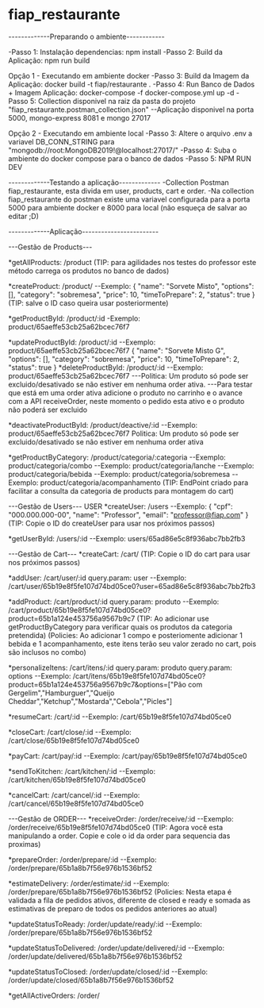 # fiap_restaurante

-------------Preparando o ambiente------------

-Passo 1: Instalação dependencias: npm install
-Passo 2: Build da Aplicação: npm run build

Opção 1 - Executando em ambiente docker
-Passo 3: Build da Imagem da Aplicação: docker build -t fiap/restaurante .
-Passo 4: Run Banco de Dados + Imagem Aplicação: docker-compose -f docker-compose.yml up -d
-Passo 5: Collection disponivel na raiz da pasta do projeto "fiap_restaurante.postman_collection.json"
--Aplicação disponivel na porta 5000, mongo-express 8081 e mongo 27017

Opção 2 - Executando em ambiente local
-Passo 3: Altere o arquivo .env a variavel DB_CONN_STRING para "mongodb://root:MongoDB2019!@localhost:27017/"
-Passo 4: Suba o ambiente do docker compose para o banco de dados
-Passo 5: NPM RUN DEV

-------------Testando a aplicação-------------
-Collection Postman fiap_restaurante, esta divida em user, products, cart e order.
-Na collection fiap_restaurante do postman existe uma variavel configurada para a porta 5000 para ambiente docker e 8000 para local (não esqueça de salvar ao editar ;D)

-------------Aplicação------------------------

---Gestão de Products---

*getAllProducts: /product
(TIP: para agilidades nos testes do professor este método carrega os produtos no banco de dados)

*createProduct: /product/
--Exemplo:
    {
        "name": "Sorvete Misto",
        "options": [],
        "category": "sobremesa",
        "price": 10,
        "timeToPrepare": 2,
        "status": true
    }
(TIP: salve o ID caso queira usar posteriormente)

*getProductById: /product/:id
-Exemplo: product/65aeffe53cb25a62bcec76f7

*updateProductById: /product/:id
--Exemplo: product/65aeffe53cb25a62bcec76f7
    {
        "name": "Sorvete Misto G",
        "options": [],
        "category": "sobremesa",
        "price": 10,
        "timeToPrepare": 2,
        "status": true
    }
*deleteProductById: /product/:id
--Exemplo: product/65aeffe53cb25a62bcec76f7
---Politica: Um produto só pode ser excluido/desativado se não estiver em nenhuma order ativa. 
---Para testar que está em uma order ativa adicione o produto no carrinho e o avance com a API receiveOrder,
neste momento o pedido esta ativo e o produto não poderá ser excluido

*deactivateProductById: /product/deactive/:id
--Exemplo: product/65aeffe53cb25a62bcec76f7
Politica: Um produto só pode ser excluido/desativado se não estiver em nenhuma order ativa

*getProductByCategory: /product/categoria/:categoria
--Exemplo: product/categoria/combo
--Exemplo: product/categoria/lanche
--Exemplo: product/categoria/bebida
--Exemplo: product/categoria/sobremesa
--Exemplo: product/categoria/acompanhamento
(TIP: EndPoint criado para facilitar a consulta da categoria de products para montagem do cart)

---Gestão de Users---
USER
*createUser: /users
--Exemplo:
    {
        "cpf": "000.000.000-00",
        "name": "Professor",
        "email": "professor@fiap.com"
    }
(TIP: Copie o ID do createUser para usar nos próximos passos)

*getUserById: /users/:id
--Exemplo:
    users/65ad86e5c8f936abc7bb2fb3


---Gestão de Cart---
*createCart: /cart/
(TIP: Copie o ID do cart para usar nos próximos passos)

*addUser: /cart/user/:id
query.param: user
--Exemplo: /cart/user/65b19e8f5fe107d74bd05ce0?user=65ad86e5c8f936abc7bb2fb3

*addProduct: /cart/product/:id
query.param: produto
--Exemplo: /cart/product/65b19e8f5fe107d74bd05ce0?product=65b1a124e453756a9567b9c7
(TIP: Ao adicionar use getProductByCategory para verificar quais os produtos da categoria pretendida)
(Policies: Ao adicionar 1 compo e posteriomente adicionar 1 bebida e 1 acompanhamento, este itens terão seu valor zerado no cart, pois são inclusos no combo)

*personalizeItens: /cart/itens/:id
query.param: produto
query.param: options
--Exemplo: /cart/itens/65b19e8f5fe107d74bd05ce0?product=65b1a124e453756a9567b9c7&options=["Pão com Gergelim","Hamburguer","Queijo Cheddar","Ketchup","Mostarda","Cebola","Picles"]

*resumeCart: /cart/:id
--Exemplo: /cart/65b19e8f5fe107d74bd05ce0

*closeCart: /cart/close/:id
--Exemplo: /cart/close/65b19e8f5fe107d74bd05ce0

*payCart: /cart/pay/:id
--Exemplo: /cart/pay/65b19e8f5fe107d74bd05ce0

*sendToKitchen: /cart/kitchen/:id
--Exemplo: /cart/kitchen/65b19e8f5fe107d74bd05ce0

*cancelCart: /cart/cancel/:id
--Exemplo: /cart/cancel/65b19e8f5fe107d74bd05ce0

---Gestão de ORDER---
*receiveOrder: /order/receive/:id
--Exemplo: /order/receive/65b19e8f5fe107d74bd05ce0
(TIP: Agora você esta manipulando a order. Copie e cole o id da order para sequencia das proximas)

*prepareOrder: /order/prepare/:id
--Exemplo: /order/prepare/65b1a8b7f56e976b1536bf52

*estimateDelivery: /order/estimate/:id
--Exemplo: /order/prepare/65b1a8b7f56e976b1536bf52
(Policies: Nesta etapa é validada a fila de pedidos ativos, diferente de closed e ready e somada as estimativas de preparo de todos os pedidos anteriores ao atual)

*updateStatusToReady: /order/update/ready/:id
--Exemplo: /order/prepare/65b1a8b7f56e976b1536bf52

*updateStatusToDelivered: /order/update/delivered/:id
--Exemplo: /order/update/delivered/65b1a8b7f56e976b1536bf52

*updateStatusToClosed: /order/update/closed/:id
--Exemplo: /order/update/closed/65b1a8b7f56e976b1536bf52

*getAllActiveOrders: /order/

